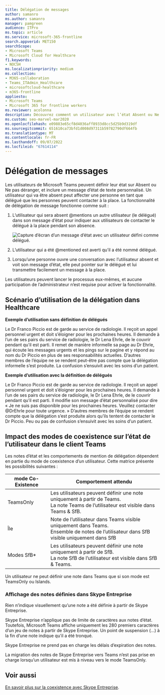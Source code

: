 ```yaml
---
title: Délégation de messages
author: samanro
ms.author: samanro
manager: pamgreen
audience: ITPro
ms.topic: article
ms.service: microsoft-365-frontline
search.appverid: MET150
searchScope:
- Microsoft Teams
- Microsoft Cloud for Healthcare
f1.keywords:
- NOCSH
ms.localizationpriority: medium
ms.collection:
- M365-collaboration
- Teams_ITAdmin_Healthcare
- microsoftcloud-healthcare
- m365-frontline
appliesto:
- Microsoft Teams
- Microsoft 365 for frontline workers
ms.reviewer: acolonna
description: Découvrez comment un utilisateur avec l’état Absent ou Ne pas déranger peut définir explicitement un autre utilisateur en tant que délégué dans son message d’état.
ms.custom: seo-marvel-mar2020
ms.openlocfilehash: e09883e65cf8d4036aff8933d8cc5d25b9d319df
ms.sourcegitcommit: 651610ca73bfd1d008d97311b59782790df664fb
ms.translationtype: MT
ms.contentlocale: fr-FR
ms.lasthandoff: 09/07/2022
ms.locfileid: "67614114"
---
```

# <a name="message-delegation"></a>Délégation de messages

Les utilisateurs de Microsoft Teams peuvent définir leur état sur Absent ou Ne pas déranger, et inclure un message d’état de texte personnalisé. Un utilisateur qui va être absent peut affecter une personne en tant que délégué que les personnes peuvent contacter à la place. La fonctionnalité de délégation de message fonctionne comme suit :

1. L’utilisateur qui sera absent @mentions un autre utilisateur (le délégué) dans son message d’état pour indiquer aux utilisateurs de contacter le délégué à la place pendant son absence. 

    ![Capture d’écran d’un message d’état avec un utilisateur défini comme délégué.](media/message-delegation.png)
    
1. L’utilisateur qui a été @mentioned est averti qu’il a été nommé délégué.
1. Lorsqu’une personne ouvre une conversation avec l’utilisateur absent et voit son message d’état, elle peut pointer sur le délégué et lui transmettre facilement un message à la place.

Les utilisateurs peuvent lancer le processus eux-mêmes, et aucune participation de l’administrateur n’est requise pour activer la fonctionnalité.

## <a name="delegation-use-scenario-in-healthcare"></a>Scénario d’utilisation de la délégation dans Healthcare

**Exemple d’utilisation sans définition de délégués** 

Le Dr Franco Piccio est de garde au service de radiologie. Il reçoit un appel personnel urgent et doit s’éloigner pour les prochaines heures. Il demande à l’un de ses pairs du service de radiologie, le Dr Lena Ehrle, de le couvrir pendant qu’il est parti. Il remet de manière informelle sa page au Dr Ehrle, qui écoute les messages urgents et les pings sur le pagine et y répond au nom du Dr Piccio en plus de ses responsabilités actuelles. D’autres membres de l’équipe ne se rendent peut-être pas compte que la délégation informelle s’est produite. La confusion s’ensuivit avec les soins d’un patient.

**Exemple d’utilisation avec la définition de délégués** 

Le Dr Franco Piccio est de garde au service de radiologie. Il reçoit un appel personnel urgent et doit s’éloigner pour les prochaines heures. Il demande à l’un de ses pairs du service de radiologie, le Dr Lena Ehrle, de le couvrir pendant qu’il est parti. Il modifie son message d’état personnalisé pour dire « Je ne suis pas disponible pour les prochaines heures. Veuillez contacter @DrEhrle pour toute urgence. »  D’autres membres de l’équipe se rendent compte que la délégation s’est produite alors qu’ils tentent de contacter le Dr Piccio. Peu ou pas de confusion s’ensuivit avec les soins d’un patient.

## <a name="impact-of-co-existence-modes-on-user-status-in-the-teams-client"></a>Impact des modes de coexistence sur l’état de l’utilisateur dans le client Teams

Les notes d’état et les comportements de mention de délégation dépendent en partie du mode de coexistence d’un utilisateur. Cette matrice présente les possibilités suivantes :

|mode Co-Existence | Comportement attendu|
|---|---|
|TeamsOnly |Les utilisateurs peuvent définir une note uniquement à partir de Teams. <br> La note Teams de l’utilisateur est visible dans Teams & SfB. |
|Île | Note de l’utilisateur dans Teams visible uniquement dans Teams. <br> Ensemble de notes de l’utilisateur dans SfB visible uniquement dans SfB |
|Modes SfB* | Les utilisateurs peuvent définir une note uniquement à partir de SfB. <br> La note SfB de l’utilisateur est visible dans SfB & Teams.  |

Un utilisateur ne peut définir une note dans Teams que si son mode est TeamsOnly ou Islands.  

### <a name="displaying-notes-set-in-skype-for-business"></a>Affichage des notes définies dans Skype Entreprise
  
Rien n’indique visuellement qu’une note a été définie à partir de Skype Entreprise.

Skype Entreprise n’applique pas de limite de caractères aux notes d’état. Toutefois, Microsoft Teams affiche uniquement les 280 premiers caractères d’un jeu de notes à partir de Skype Entreprise. Un point de suspension (...) à la fin d’une note indique qu’il a été tronqué.
  
Skype Entreprise ne prend pas en charge les délais d’expiration des notes.

La migration des notes de Skype Entreprise vers Teams n’est pas prise en charge lorsqu’un utilisateur est mis à niveau vers le mode TeamsOnly.

## <a name="related-topics"></a>Voir aussi

[En savoir plus sur la coexistence avec Skype Entreprise](/microsoftteams/coexistence-chat-calls-presence).
